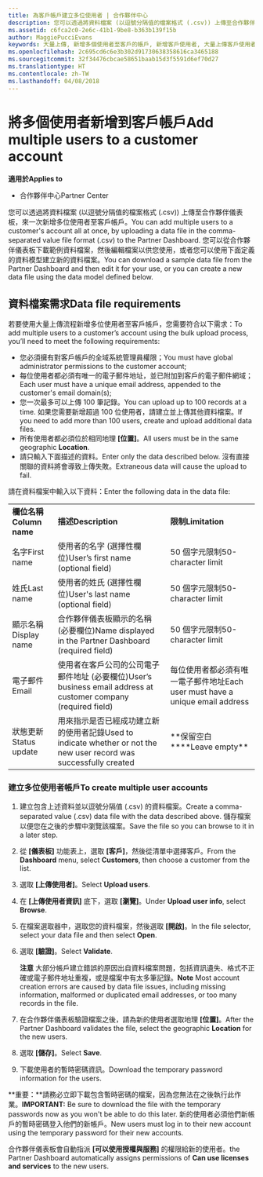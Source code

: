 ```yaml
---
title: 為客戶帳戶建立多位使用者 | 合作夥伴中心
description: 您可以透過將資料檔案 (以逗號分隔值的檔案格式 (.csv)) 上傳至合作夥伴中心，來一次新增多位使用者至客戶帳戶。
ms.assetid: c6fca2c0-2e6c-41b1-9be8-b363b139f15b
author: MaggiePucciEvans
keywords: 大量上傳, 新增多個使用者至客戶的帳戶, 新增客戶使用者, 大量上傳客戶使用者, 客戶帳戶, 客戶使用者, 使用者
ms.openlocfilehash: 2c695cd6c6e3b302d91730638358616ca3465188
ms.sourcegitcommit: 32f34476cbcae58651baab15d3f5591d6ef70d27
ms.translationtype: HT
ms.contentlocale: zh-TW
ms.lasthandoff: 04/08/2018
---
```

# <a name="add-multiple-users-to-a-customer-account"></a><span data-ttu-id="13f23-104">將多個使用者新增到客戶帳戶</span><span class="sxs-lookup"><span data-stu-id="13f23-104">Add multiple users to a customer account</span></span>

**<span data-ttu-id="13f23-105">適用於</span><span class="sxs-lookup"><span data-stu-id="13f23-105">Applies to</span></span>**

-  <span data-ttu-id="13f23-106">合作夥伴中心</span><span class="sxs-lookup"><span data-stu-id="13f23-106">Partner Center</span></span>

<span data-ttu-id="13f23-107">您可以透過將資料檔案 (以逗號分隔值的檔案格式 (.csv)) 上傳至合作夥伴儀表板，來一次新增多位使用者至客戶帳戶。</span><span class="sxs-lookup"><span data-stu-id="13f23-107">You can add multiple users to a customer's account all at once, by uploading a data file in the comma-separated value file format (.csv) to the Partner Dashboard.</span></span> <span data-ttu-id="13f23-108">您可以從合作夥伴儀表板下載範例資料檔案，然後編輯檔案以供您使用，或者您可以使用下面定義的資料模型建立新的資料檔案。</span><span class="sxs-lookup"><span data-stu-id="13f23-108">You can download a sample data file from the Partner Dashboard and then edit it for your use, or you can create a new data file using the data model defined below.</span></span>

## <a href="" id="creatingtheimportcsvfile"></a><span data-ttu-id="13f23-109">資料檔案需求</span><span class="sxs-lookup"><span data-stu-id="13f23-109">Data file requirements</span></span>


<span data-ttu-id="13f23-110">若要使用大量上傳流程新增多位使用者至客戶帳戶，您需要符合以下需求：</span><span class="sxs-lookup"><span data-stu-id="13f23-110">To add multiple users to a customer’s account using the bulk upload process, you’ll need to meet the following requirements:</span></span>

-   <span data-ttu-id="13f23-111">您必須擁有對客戶帳戶的全域系統管理員權限；</span><span class="sxs-lookup"><span data-stu-id="13f23-111">You must have global administrator permissions to the customer account;</span></span>
-   <span data-ttu-id="13f23-112">每位使用者都必須有唯一的電子郵件地址，並已附加到客戶的電子郵件網域；</span><span class="sxs-lookup"><span data-stu-id="13f23-112">Each user must have a unique email address, appended to the customer's email domain(s);</span></span>
-   <span data-ttu-id="13f23-113">您一次最多可以上傳 100 筆記錄。</span><span class="sxs-lookup"><span data-stu-id="13f23-113">You can upload up to 100 records at a time.</span></span> <span data-ttu-id="13f23-114">如果您需要新增超過 100 位使用者，請建立並上傳其他資料檔案。</span><span class="sxs-lookup"><span data-stu-id="13f23-114">If you need to add more than 100 users, create and upload additional data files.</span></span>
-   <span data-ttu-id="13f23-115">所有使用者都必須位於相同地理 **\[位置\]**。</span><span class="sxs-lookup"><span data-stu-id="13f23-115">All users must be in the same geographic **Location**.</span></span>
-   <span data-ttu-id="13f23-116">請只輸入下面描述的資料。</span><span class="sxs-lookup"><span data-stu-id="13f23-116">Enter only the data described below.</span></span> <span data-ttu-id="13f23-117">沒有直接關聯的資料將會導致上傳失敗。</span><span class="sxs-lookup"><span data-stu-id="13f23-117">Extraneous data will cause the upload to fail.</span></span>

<span data-ttu-id="13f23-118">請在資料檔案中輸入以下資料：</span><span class="sxs-lookup"><span data-stu-id="13f23-118">Enter the following data in the data file:</span></span>

|                 |                                                                              |                                            |
|-----------------|------------------------------------------------------------------------------|--------------------------------------------|
| **<span data-ttu-id="13f23-119">欄位名稱</span><span class="sxs-lookup"><span data-stu-id="13f23-119">Column name</span></span>** | **<span data-ttu-id="13f23-120">描述</span><span class="sxs-lookup"><span data-stu-id="13f23-120">Description</span></span>**                                                              | **<span data-ttu-id="13f23-121">限制</span><span class="sxs-lookup"><span data-stu-id="13f23-121">Limitation</span></span>**                             |
| <span data-ttu-id="13f23-122">名字</span><span class="sxs-lookup"><span data-stu-id="13f23-122">First name</span></span>      | <span data-ttu-id="13f23-123">使用者的名字 (選擇性欄位)</span><span class="sxs-lookup"><span data-stu-id="13f23-123">User’s first name (optional field)</span></span>                                           | <span data-ttu-id="13f23-124">50 個字元限制</span><span class="sxs-lookup"><span data-stu-id="13f23-124">50-character limit</span></span>                         |
| <span data-ttu-id="13f23-125">姓氏</span><span class="sxs-lookup"><span data-stu-id="13f23-125">Last name</span></span>       | <span data-ttu-id="13f23-126">使用者的姓氏 (選擇性欄位)</span><span class="sxs-lookup"><span data-stu-id="13f23-126">User's last name (optional field)</span></span>                                            | <span data-ttu-id="13f23-127">50 個字元限制</span><span class="sxs-lookup"><span data-stu-id="13f23-127">50-character limit</span></span>                         |
| <span data-ttu-id="13f23-128">顯示名稱</span><span class="sxs-lookup"><span data-stu-id="13f23-128">Display name</span></span>    | <span data-ttu-id="13f23-129">合作夥伴儀表板顯示的名稱 (必要欄位)</span><span class="sxs-lookup"><span data-stu-id="13f23-129">Name displayed in the Partner Dashboard (required field)</span></span>                            | <span data-ttu-id="13f23-130">50 個字元限制</span><span class="sxs-lookup"><span data-stu-id="13f23-130">50-character limit</span></span>                         |
| <span data-ttu-id="13f23-131">電子郵件</span><span class="sxs-lookup"><span data-stu-id="13f23-131">Email</span></span>           | <span data-ttu-id="13f23-132">使用者在客戶公司的公司電子郵件地址 (必要欄位)</span><span class="sxs-lookup"><span data-stu-id="13f23-132">User’s business email address at customer company (required field)</span></span>           | <span data-ttu-id="13f23-133">每位使用者都必須有唯一電子郵件地址</span><span class="sxs-lookup"><span data-stu-id="13f23-133">Each user must have a unique email address</span></span> |
| <span data-ttu-id="13f23-134">狀態更新</span><span class="sxs-lookup"><span data-stu-id="13f23-134">Status update</span></span>   | <span data-ttu-id="13f23-135">用來指示是否已經成功建立新的使用者記錄</span><span class="sxs-lookup"><span data-stu-id="13f23-135">Used to indicate whether or not the new user record was successfully created</span></span> | <span data-ttu-id="13f23-136">\*\*保留空白\*\*</span><span class="sxs-lookup"><span data-stu-id="13f23-136">\*\*Leave empty\*\*</span></span>                        |

 

### <a href="" id="createmultipleuseraccounts"></a><span data-ttu-id="13f23-137">建立多位使用者帳戶</span><span class="sxs-lookup"><span data-stu-id="13f23-137">To create multiple user accounts</span></span>

<a href="" id="creatingtheaccounts"></a>
1.  <span data-ttu-id="13f23-138">建立包含上述資料並以逗號分隔值 (.csv) 的資料檔案。</span><span class="sxs-lookup"><span data-stu-id="13f23-138">Create a comma-separated value (.csv) data file with the data described above.</span></span> <span data-ttu-id="13f23-139">儲存檔案以便您在之後的步驟中瀏覽該檔案。</span><span class="sxs-lookup"><span data-stu-id="13f23-139">Save the file so you can browse to it in a later step.</span></span>
2.  <span data-ttu-id="13f23-140">從 **\[儀表板\]** 功能表上，選取 **\[客戶\]**，然後從清單中選擇客戶。</span><span class="sxs-lookup"><span data-stu-id="13f23-140">From the **Dashboard** menu, select **Customers**, then choose a customer from the list.</span></span>
3.  <span data-ttu-id="13f23-141">選取 **\[上傳使用者\]**。</span><span class="sxs-lookup"><span data-stu-id="13f23-141">Select **Upload users**.</span></span>
4.  <span data-ttu-id="13f23-142">在 **\[上傳使用者資訊\]** 底下，選取 **\[瀏覽\]**。</span><span class="sxs-lookup"><span data-stu-id="13f23-142">Under **Upload user info**, select **Browse**.</span></span>
5.  <span data-ttu-id="13f23-143">在檔案選取器中，選取您的資料檔案，然後選取 **\[開啟\]**。</span><span class="sxs-lookup"><span data-stu-id="13f23-143">In the file selector, select your data file and then select **Open**.</span></span>
6.  <span data-ttu-id="13f23-144">選取 **\[驗證\]**。</span><span class="sxs-lookup"><span data-stu-id="13f23-144">Select **Validate**.</span></span>

    <span data-ttu-id="13f23-145">**注意** 大部分帳戶建立錯誤的原因出自資料檔案問題，包括資訊遺失、格式不正確或電子郵件地址重複，或是檔案中有太多筆記錄。</span><span class="sxs-lookup"><span data-stu-id="13f23-145">**Note**  Most account creation errors are caused by data file issues, including missing information, malformed or duplicated email addresses, or too many records in the file.</span></span>

     

7.  <span data-ttu-id="13f23-146">在合作夥伴儀表板驗證檔案之後，請為新的使用者選取地理 **\[位置\]**。</span><span class="sxs-lookup"><span data-stu-id="13f23-146">After the Partner Dashboard validates the file, select the geographic **Location** for the new users.</span></span>
8.  <span data-ttu-id="13f23-147">選取 **\[儲存\]**。</span><span class="sxs-lookup"><span data-stu-id="13f23-147">Select **Save**.</span></span>
9.  <span data-ttu-id="13f23-148">下載使用者的暫時密碼資訊。</span><span class="sxs-lookup"><span data-stu-id="13f23-148">Download the temporary password information for the users.</span></span>

<span data-ttu-id="13f23-149">**重要：**請務必立即下載包含暫時密碼的檔案，因為您無法在之後執行此作業。</span><span class="sxs-lookup"><span data-stu-id="13f23-149">**IMPORTANT:** Be sure to download the file with the temporary passwords now as you won't be able to do this later.</span></span> <span data-ttu-id="13f23-150">新的使用者必須他們新帳戶的暫時密碼登入他們的新帳戶。</span><span class="sxs-lookup"><span data-stu-id="13f23-150">New users must log in to their new account using the temporary password for their new accounts.</span></span>

<span data-ttu-id="13f23-151">合作夥伴儀表板會自動指派 **\[可以使用授權與服務\]** 的權限給新的使用者。</span><span class="sxs-lookup"><span data-stu-id="13f23-151">the Partner Dashboard automatically assigns permissions of **Can use licenses and services** to the new users.</span></span>

 

 



